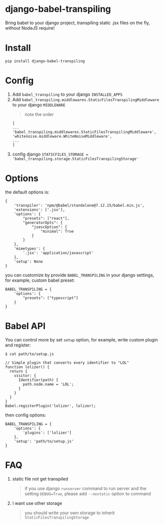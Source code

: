 # django-babel-transpiling
Bring babel to your django project, transpiling static .jsx files on the fly, without NodeJS require!

# Install

`pip install django-babel-transpiling`

# Config

1. Add `babel_transpiling` to your django `INSTALLED_APPS`
1. Add `babel_transpiling.middlewares.StaticFilesTranspilingMiddleware` to your django `MIDDLEWARE`
    >note the order
    ```
    [
    ...
    'babel_transpiling.middlewares.StaticFilesTranspilingMiddleware',
    'whitenoise.middleware.WhiteNoiseMiddleware',
    ... 
    ]
    ```
1. config django `STATICFILES_STORAGE = 'babel_transpiling.storage.StaticFilesTranspilingStorage'`

# Options

the default options is:

```
{
    'transpiler': 'npm/@babel/standalone@7.12.15/babel.min.js',
    'extensions': ['.jsx'],
    'options': {
        "presets": ["react"],
        "generatorOpts": {
            "jsescOption": {
                "minimal": True
            }
        }
    },
    'mimetypes': {
        '.jsx': 'application/javascript'
    },
    'setup': None
}
```

you can customize by provide `BABEL_TRANSPILING` in your django settings, for example, custom babel preset:

```
BABEL_TRANSPILING = {
    'options': {
        "presets": ["typescript"]
    }
}
```

# Babel API

You can control more by set `setup` option, for example, write custom plugin and register:

```
$ cat path/to/setup.js

// Simple plugin that converts every identifier to "LOL"
function lolizer() {
  return {
    visitor: {
      Identifier(path) {
        path.node.name = 'LOL';
      }
    }
  }
}
Babel.registerPlugin('lolizer', lolizer);
``` 

then config options:

```
BABEL_TRANSPILING = {
    'options': {
        'plugins': ['lolizer']
    },
    'setup': 'path/to/setup.js'
}
```
    
# FAQ

1. static file not get transpiled
    >if you use django `runserver` command to run server and the setting `DEBUG=True`, please add `--nostatic` option to command

1. I want use other storage
    >you should write your own storage to inherit `StaticFilesTranspilingStorage`
